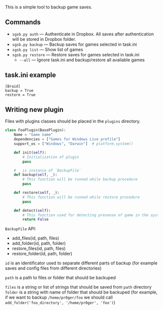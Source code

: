 
This is a simple tool to backup game saves.

## Commands

- `sgsb.py auth` — Authenticate in Dropbox. All saves after authentication will be stored in Dropbox folder.
- `sgsb.py backup` — Backup saves for games selected in task.ini
- `sgsb.py list` — Show list of games
- `sgsb.py restore` — Restore saves for games selected in task.ini
	- `--all` — Ignore task.ini and backup/restore all available games

## task.ini example

	[Braid]
	backup = True
	restore = True

## Writing new plugin

Files with plugins classes should be placed in the `plugins` directory.

```python
class FooPlugin(BasePlugin):
	Name = "Game name"
	dependencies = ["Games for Windows Live profile"]
	support_os = ["Windows", "Darwin"]  # platform.system()

	def init(self):
		# Initialization of plugin
		pass

	# _ is instance of `BackupFile`
	def backup(self, _):
		# This function will be runned while backup procedure
		pass

	def restore(self, _):
		# This function will be runned while restore procedure
		pass

	def detect(self):
		# This function used for detecting presense of game in the system. Should return `True` or `False`
		return False
```

`BackupFile` API:

- add_files(id, path, files)
- add_folder(id, path, folder)
- restore_files(id, path, files)
- restore_folder(id, path, folder)

`id` is an identificator used to separate different parts of backup (for example saves and config files from different directories)

`path` is a path to files or folder that should be backuped

`files` is a string or list of strings that should be saved from `path` directory
`folder` is a string with name of folder that should be backuped (for example, if we want to backup `/home/pr0ger/foo` we should call `add_folder('foo_directory', '/home/pr0ger', 'foo')`)